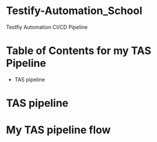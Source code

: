 # Testify-Automation_School
Testfiy Automation CI/CD Pipeline

# Table of Contents for my TAS Pipeline

- TAS pipeline

# TAS pipeline

# My TAS pipeline flow

